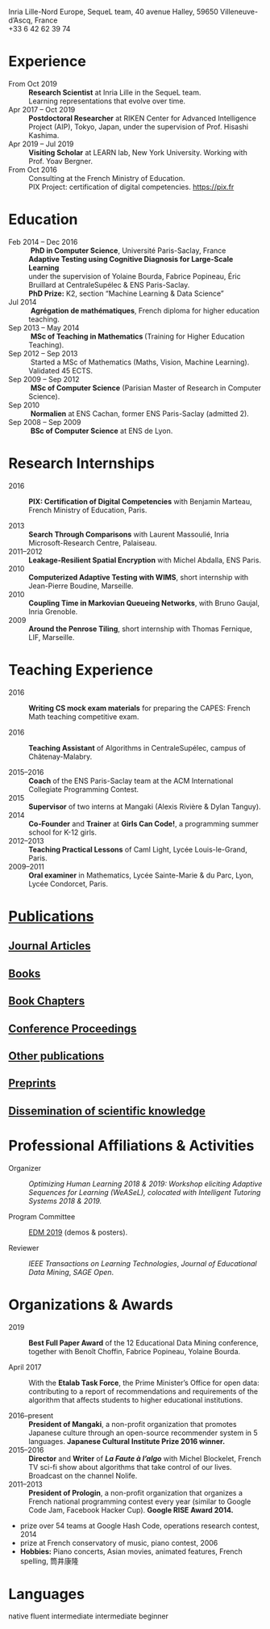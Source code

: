 <p> Inria Lille-Nord Europe, SequeL team, 40 avenue Halley, 59650 Villeneuve-d’Ascq, France<br />
+33 6 42 62 39 74  </p>



<h1 id="experience" class="unnumbered">Experience</h1>
<dl>
<dt>From Oct 2019</dt>
<dd><strong>Research Scientist</strong> at Inria Lille in the SequeL team.<br />
Learning representations that evolve over time.
</dd>
<dt>Apr 2017 – Oct 2019</dt>
<dd><strong>Postdoctoral Researcher</strong> at RIKEN Center for Advanced Intelligence Project (AIP), Tokyo, Japan, under the supervision of Prof. Hisashi Kashima.
</dd>
<dt>Apr 2019 – Jul 2019</dt>
<dd><strong>Visiting Scholar</strong> at LEARN lab, New York University. Working with Prof. Yoav Bergner.
</dd>
<dt>From Oct 2016</dt>
<dd>Consulting at the French Ministry of Education.<br />
PIX Project: certification of digital competencies. <a href="https://pix.fr">https://pix.fr</a>
</dd>
</dl>
<h1 id="education" class="unnumbered">Education</h1>
<dl>
<dt>Feb 2014 – Dec 2016</dt>
<dd> <strong>PhD in Computer Science</strong>, Université Paris-Saclay, France<br />
<strong>Adaptive Testing using Cognitive Diagnosis for Large-Scale Learning</strong><br />
under the supervision of Yolaine Bourda, Fabrice Popineau, Éric Bruillard at CentraleSupélec &amp; ENS Paris-Saclay.<br />
<strong>PhD Prize:</strong> K2, section “Machine Learning &amp; Data Science”
</dd>
<dt>Jul 2014</dt>
<dd> <strong>Agrégation de mathématiques</strong>, French diploma for higher education teaching.
</dd>
<dt>Sep 2013 – May 2014</dt>
<dd> <strong>MSc of Teaching in Mathematics </strong> (Training for Higher Education Teaching).
</dd>
<dt>Sep 2012 – Sep 2013</dt>
<dd> Started a MSc of Mathematics (Maths, Vision, Machine Learning). Validated 45 ECTS.
</dd>
<dt>Sep 2009 – Sep 2012</dt>
<dd> <strong>MSc of Computer Science</strong> (Parisian Master of Research in Computer Science).
</dd>
<dt>Sep 2010</dt>
<dd> <strong>Normalien</strong> at ENS Cachan, former ENS Paris-Saclay (admitted 2).
</dd>
<dt>Sep 2008 – Sep 2009</dt>
<dd> <strong>BSc of Computer Science</strong> at ENS de Lyon.
</dd>
</dl>
<h1 id="research-internships" class="unnumbered">Research Internships</h1>
<dl>
<dt>2016</dt>
<dd><p><strong>PIX: Certification of Digital Competencies</strong> with Benjamin Marteau, French Ministry of Education, Paris.</p>
</dd>
<dt>2013</dt>
<dd><strong>Search Through Comparisons</strong> with Laurent Massoulié, Inria Microsoft-Research Centre, Palaiseau.
</dd>
<dt>2011–2012</dt>
<dd><strong>Leakage-Resilient Spatial Encryption</strong> with Michel Abdalla, ENS Paris.
</dd>
<dt>2010</dt>
<dd><strong>Computerized Adaptive Testing with WIMS</strong>, short internship with Jean-Pierre Boudine, Marseille.
</dd>
<dt>2010</dt>
<dd><strong>Coupling Time in Markovian Queueing Networks</strong>, with Bruno Gaujal, Inria Grenoble.
</dd>
<dt>2009</dt>
<dd><strong>Around the Penrose Tiling</strong>, short internship with Thomas Fernique, LIF, Marseille.
</dd>
</dl>
<h1 id="teaching-experience" class="unnumbered">Teaching Experience</h1>
<dl>
<dt>2016</dt>
<dd><p><strong>Writing CS mock exam materials</strong> for preparing the CAPES: French Math teaching competitive exam.</p>
</dd>
<dt>2016</dt>
<dd><p><strong>Teaching Assistant</strong> of Algorithms in CentraleSupélec, campus of Châtenay-Malabry.</p>
</dd>
<dt>2015–2016</dt>
<dd><strong>Coach</strong> of the ENS Paris-Saclay team at the ACM International Collegiate Programming Contest.
</dd>
<dt>2015</dt>
<dd><strong>Supervisor</strong> of two interns at Mangaki (Alexis Rivière &amp; Dylan Tanguy).
</dd>
<dt>2014</dt>
<dd><strong>Co-Founder</strong> and <strong>Trainer</strong> at <strong>Girls Can Code!</strong>, a programming summer school for K-12 girls.
</dd>
<dt>2012–2013</dt>
<dd><strong>Teaching Practical Lessons</strong> of Caml Light, Lycée Louis-le-Grand, Paris.
</dd>
<dt>2009–2011</dt>
<dd><strong>Oral examiner</strong> in Mathematics, Lycée Sainte-Marie &amp; du Parc, Lyon, Lycée Condorcet, Paris.
</dd>
</dl>
<h1 id="publications" class="unnumbered"><a href="https://jilljenn.github.io/publications/">Publications</a></h1>
<h2 id="journal-articles" class="unnumbered"><a href="https://jilljenn.github.io/publications#journal-articles">Journal Articles</a></h2>

<h2 id="books" class="unnumbered"><a href="https://jilljenn.github.io/publications#books">Books</a></h2>

<h2 id="book-chapters" class="unnumbered"><a href="https://jilljenn.github.io/publications#book-chapters">Book Chapters</a></h2>

<h2 id="conference-proceedings" class="unnumbered"><a href="https://jilljenn.github.io/publications#conference-proceedings">Conference Proceedings</a></h2>

<h2 id="other-publications" class="unnumbered"><a href="https://jilljenn.github.io/publications#other-publications">Other publications</a></h2>

<h2 id="preprints" class="unnumbered"><a href="https://jilljenn.github.io/publications#preprints">Preprints</a></h2>

<h2 id="dissemination-of-scientific-knowledge" class="unnumbered"><a href="https://jilljenn.github.io/publications#popularization-of-science">Dissemination of scientific knowledge</a></h2>

<h1 id="professional-affiliations-activities" class="unnumbered">Professional Affiliations &amp; Activities</h1>
<dl>
<dt>Organizer</dt>
<dd><p><em>Optimizing Human Learning 2018 &amp; 2019: Workshop eliciting Adaptive Sequences for Learning (WeASeL), colocated with Intelligent Tutoring Systems 2018 &amp; 2019.</em></p>
</dd>
<dt>Program Committee</dt>
<dd><p><a href="http://educationaldatamining.org/edm2019/committee/">EDM 2019</a> (demos &amp; posters).</p>
</dd>
<dt>Reviewer</dt>
<dd><p><em>IEEE Transactions on Learning Technologies</em>, <em>Journal of Educational Data Mining</em>, <em>SAGE Open</em>.</p>
</dd>
</dl>
<h1 id="organizations-awards" class="unnumbered">Organizations &amp; Awards</h1>
<dl>
<dt>2019</dt>
<dd><p><strong>Best Full Paper Award</strong> of the 12 Educational Data Mining conference, together with Benoît Choffin, Fabrice Popineau, Yolaine Bourda.</p>
</dd>
<dt>April 2017</dt>
<dd><p>With the <strong>Etalab Task Force</strong>, the Prime Minister’s Office for open data: contributing to a report of recommendations and requirements of the algorithm that affects students to higher educational institutions.</p>
</dd>
<dt>2016–present</dt>
<dd><strong>President of Mangaki</strong>, a non-profit organization that promotes Japanese culture through an open-source recommender system in 5 languages. <strong>Japanese Cultural Institute Prize 2016 winner.</strong>
</dd>
<dt>2015–2016</dt>
<dd><strong>Director</strong> and <strong>Writer</strong> of <strong><em>La Faute à l’algo</em></strong> with Michel Blockelet, French TV sci-fi show about algorithms that take control of our lives. Broadcast on the channel Nolife.
</dd>
<dt>2011–2013</dt>
<dd><strong>President of Prologin</strong>, a non-profit organization that organizes a French national programming contest every year (similar to Google Code Jam, Facebook Hacker Cup). <strong>Google RISE Award 2014.</strong>
</dd>
</dl>
<ul>
<li> prize over 54 teams at Google Hash Code, operations research contest, 2014</li>
<li> prize at French conservatory of music, piano contest, 2006</li>
<li><strong>Hobbies:</strong> Piano concerts, Asian movies, animated features, French spelling, 筒井康隆</li>
</ul>
<h1 id="languages" class="unnumbered">Languages</h1>
<p> native  fluent  intermediate  intermediate  beginner</p>
